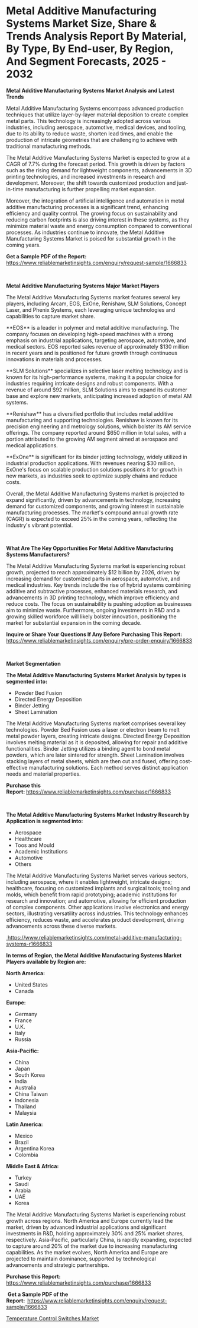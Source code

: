 <p><h1>Metal Additive Manufacturing Systems Market Size, Share & Trends Analysis Report By Material, By Type, By End-user, By Region, And Segment Forecasts, 2025 - 2032</h1></p><p><strong>Metal Additive Manufacturing Systems Market Analysis and Latest Trends</strong></p>
<p><p>Metal Additive Manufacturing Systems encompass advanced production techniques that utilize layer-by-layer material deposition to create complex metal parts. This technology is increasingly adopted across various industries, including aerospace, automotive, medical devices, and tooling, due to its ability to reduce waste, shorten lead times, and enable the production of intricate geometries that are challenging to achieve with traditional manufacturing methods.</p><p>The Metal Additive Manufacturing Systems Market is expected to grow at a CAGR of 7.7% during the forecast period. This growth is driven by factors such as the rising demand for lightweight components, advancements in 3D printing technologies, and increased investments in research and development. Moreover, the shift towards customized production and just-in-time manufacturing is further propelling market expansion.</p><p>Moreover, the integration of artificial intelligence and automation in metal additive manufacturing processes is a significant trend, enhancing efficiency and quality control. The growing focus on sustainability and reducing carbon footprints is also driving interest in these systems, as they minimize material waste and energy consumption compared to conventional processes. As industries continue to innovate, the Metal Additive Manufacturing Systems Market is poised for substantial growth in the coming years.</p></p>
<p><strong>Get a Sample PDF of the Report:&nbsp;</strong> <a href="https://www.reliablemarketinsights.com/enquiry/request-sample/1666833?utm_campaign=3223&utm_medium=2&utm_source=Github&utm_content=ia&utm_term=06032025&utm_id=metal-additive-manufacturing-systems">https://www.reliablemarketinsights.com/enquiry/request-sample/1666833</a></p>
<p>&nbsp;</p>
<p><strong>Metal Additive Manufacturing Systems Major Market Players</strong></p>
<p><p>The Metal Additive Manufacturing Systems market features several key players, including Arcam, EOS, ExOne, Renishaw, SLM Solutions, Concept Laser, and Phenix Systems, each leveraging unique technologies and capabilities to capture market share. </p><p>**EOS** is a leader in polymer and metal additive manufacturing. The company focuses on developing high-speed machines with a strong emphasis on industrial applications, targeting aerospace, automotive, and medical sectors. EOS reported sales revenue of approximately $130 million in recent years and is positioned for future growth through continuous innovations in materials and processes.</p><p>**SLM Solutions** specializes in selective laser melting technology and is known for its high-performance systems, making it a popular choice for industries requiring intricate designs and robust components. With a revenue of around $92 million, SLM Solutions aims to expand its customer base and explore new markets, anticipating increased adoption of metal AM systems.</p><p>**Renishaw** has a diversified portfolio that includes metal additive manufacturing and supporting technologies. Renishaw is known for its precision engineering and metrology solutions, which bolster its AM service offerings. The company reported around $650 million in total sales, with a portion attributed to the growing AM segment aimed at aerospace and medical applications.</p><p>**ExOne** is significant for its binder jetting technology, widely utilized in industrial production applications. With revenues nearing $30 million, ExOne's focus on scalable production solutions positions it for growth in new markets, as industries seek to optimize supply chains and reduce costs.</p><p>Overall, the Metal Additive Manufacturing Systems market is projected to expand significantly, driven by advancements in technology, increasing demand for customized components, and growing interest in sustainable manufacturing processes. The market's compound annual growth rate (CAGR) is expected to exceed 25% in the coming years, reflecting the industry's vibrant potential.</p></p>
<p>&nbsp;</p>
<p><strong>What Are The Key Opportunities For Metal Additive Manufacturing Systems Manufacturers?</strong></p>
<p><p>The Metal Additive Manufacturing Systems market is experiencing robust growth, projected to reach approximately $12 billion by 2026, driven by increasing demand for customized parts in aerospace, automotive, and medical industries. Key trends include the rise of hybrid systems combining additive and subtractive processes, enhanced materials research, and advancements in 3D printing technology, which improve efficiency and reduce costs. The focus on sustainability is pushing adoption as businesses aim to minimize waste. Furthermore, ongoing investments in R&D and a growing skilled workforce will likely bolster innovation, positioning the market for substantial expansion in the coming decade.</p></p>
<p><strong>Inquire or Share Your Questions If Any Before Purchasing This Report:</strong> <a href="https://www.reliablemarketinsights.com/enquiry/pre-order-enquiry/1666833?utm_campaign=3223&utm_medium=2&utm_source=Github&utm_content=ia&utm_term=06032025&utm_id=metal-additive-manufacturing-systems">https://www.reliablemarketinsights.com/enquiry/pre-order-enquiry/1666833</a></p>
<p>&nbsp;</p>
<p><strong>Market Segmentation</strong></p>
<p><strong>The Metal Additive Manufacturing Systems Market Analysis by types is segmented into:</strong></p>
<p><ul><li>Powder Bed Fusion</li><li>Directed Energy Deposition</li><li>Binder Jetting</li><li>Sheet Lamination</li></ul></p>
<p><p>The Metal Additive Manufacturing Systems market comprises several key technologies. Powder Bed Fusion uses a laser or electron beam to melt metal powder layers, creating intricate designs. Directed Energy Deposition involves melting material as it is deposited, allowing for repair and additive functionalities. Binder Jetting utilizes a binding agent to bond metal powders, which are later sintered for strength. Sheet Lamination involves stacking layers of metal sheets, which are then cut and fused, offering cost-effective manufacturing solutions. Each method serves distinct application needs and material properties.</p></p>
<p><strong>Purchase this Report:&nbsp;</strong><a href="https://www.reliablemarketinsights.com/purchase/1666833?utm_campaign=3223&utm_medium=2&utm_source=Github&utm_content=ia&utm_term=06032025&utm_id=metal-additive-manufacturing-systems">https://www.reliablemarketinsights.com/purchase/1666833</a></p>
<p>&nbsp;</p>
<p><strong>The Metal Additive Manufacturing Systems Market Industry Research by Application is segmented into:</strong></p>
<p><ul><li>Aerospace</li><li>Healthcare</li><li>Toos and Mould</li><li>Academic Institutions</li><li>Automotive</li><li>Others</li></ul></p>
<p><p>The Metal Additive Manufacturing Systems Market serves various sectors, including aerospace, where it enables lightweight, intricate designs; healthcare, focusing on customized implants and surgical tools; tooling and molds, which benefit from rapid prototyping; academic institutions for research and innovation; and automotive, allowing for efficient production of complex components. Other applications involve electronics and energy sectors, illustrating versatility across industries. This technology enhances efficiency, reduces waste, and accelerates product development, driving advancements across these diverse markets.</p></p>
<p><a href="https://www.reliablemarketinsights.com/metal-additive-manufacturing-systems-r1666833?utm_campaign=3223&utm_medium=2&utm_source=Github&utm_content=ia&utm_term=06032025&utm_id=metal-additive-manufacturing-systems">&nbsp;https://www.reliablemarketinsights.com/metal-additive-manufacturing-systems-r1666833</a></p>
<p><strong>In terms of Region, the Metal Additive Manufacturing Systems Market Players available by Region are:</strong></p>
<p>
    <p> <strong> North America: </strong>
        <ul>
            <li>United States</li>
            <li>Canada</li>
        </ul>
        </p> 
    <p> <strong> Europe: </strong>
        <ul>
            <li>Germany</li>
            <li>France</li>
            <li>U.K.</li>
            <li>Italy</li>
            <li>Russia</li>
        </ul>
        </p> 
    <p> <strong> Asia-Pacific: </strong>
        <ul>
            <li>China</li>
            <li>Japan</li>
            <li>South Korea</li>
            <li>India</li>
            <li>Australia</li>
            <li>China Taiwan</li>
            <li>Indonesia</li>
            <li>Thailand</li>
            <li>Malaysia</li>
        </ul>
        </p> 
    <p> <strong> Latin America: </strong>
        <ul>
            <li>Mexico</li>
            <li>Brazil</li>
            <li>Argentina Korea</li>
            <li>Colombia</li>
        </ul>
        </p> 
    <p> <strong> Middle East & Africa: </strong>
        <ul>
            <li>Turkey</li>
            <li>Saudi</li>
            <li>Arabia</li>
            <li>UAE</li>
            <li>Korea</li>
        </ul>
    </p>
    </p>
<p><p>The Metal Additive Manufacturing Systems Market is experiencing robust growth across regions. North America and Europe currently lead the market, driven by advanced industrial applications and significant investments in R&D, holding approximately 30% and 25% market shares, respectively. Asia-Pacific, particularly China, is rapidly expanding, expected to capture around 20% of the market due to increasing manufacturing capabilities. As the market evolves, North America and Europe are projected to maintain dominance, supported by technological advancements and strategic partnerships.</p></p>
<p><strong>Purchase this Report: </strong><a href="https://www.reliablemarketinsights.com/purchase/1666833?utm_campaign=3223&utm_medium=2&utm_source=Github&utm_content=ia&utm_term=06032025&utm_id=metal-additive-manufacturing-systems">https://www.reliablemarketinsights.com/purchase/1666833</a></p>
<p>&nbsp;<strong>Get a Sample PDF of the Report:&nbsp;&nbsp;</strong><a href="https://www.reliablemarketinsights.com/enquiry/request-sample/1666833?utm_campaign=3223&utm_medium=2&utm_source=Github&utm_content=ia&utm_term=06032025&utm_id=metal-additive-manufacturing-systems">https://www.reliablemarketinsights.com/enquiry/request-sample/1666833</a></p>
<p><strong></strong></p>
<p><p><a href="https://github.com/xalatieusope/Market-Research-Report-List-1/blob/main/temperature-control-switches-market.md?utm_campaign=3223&utm_medium=2&utm_source=Github&utm_content=ia&utm_term=06032025&utm_id=metal-additive-manufacturing-systems">Temperature Control Switches Market</a></p></p>